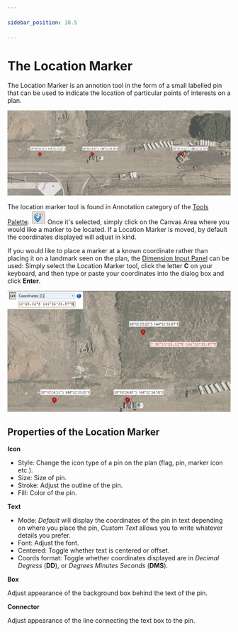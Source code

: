 ```yaml
---

sidebar_position: 10.5

---
```


# The Location Marker

The Location Marker is an annotion tool in the form of a small labelled pin that can be used to indicate the location of particular points of interests on a plan.

![location marker in use](./assets/location-marker2.png)

The location marker tool is found in Annotation category of the [Tools Palette](/docs/rapidplan/the-tools-palette/tools-palette-overview.md). ![location marker](./assets/location-marker%20-%20small.png)
Once it's selected, simply click on the Canvas Area where you would like a marker to be located. If a Location Marker is moved, by default the coordinates displayed will adjust in kind.

If you would like to place a marker at a known coordinate rather than placing it on a landmark seen on the plan, the [Dimension Input Panel](/docs/rapidplan/object-properties-and-transformations/dimension-input-panel.md) can be used: Simply select the Location Marker tool, click the letter **C** on your keyboard, and then type or paste your coordinates into the dialog box and click **Enter**.

 ![dimensions input panel - location marker](./assets/location-marker-dim-input.png)

## Properties of the Location Marker

**Icon**

- Style: Change the icon type of a pin on the plan (flag, pin, marker icon etc.).
- Size: Size of pin.
- Stroke: Adjust the outline of the pin.
- Fill: Color of the pin.

**Text**

- Mode: *Default* will display the coordinates of the pin in text depending on where you place the pin, *Custom Text* allows you to write whatever details you prefer.
- Font: Adjust the font.
- Centered: Toggle whether text is centered or offset.
- Coords format: Toggle whether coordinates displayed are in *Decimal Degress* (**DD**), or *Degrees Minutes Seconds* (**DMS**).

**Box**

Adjust appearance of the background box behind the text of the pin.

**Connector**

Adjust appearance of the line connecting the text box to the pin.
